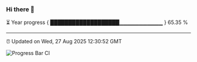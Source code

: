 ### Hi there 👋

⏳ Year progress { ███████████████████▁▁▁▁▁▁▁▁▁▁▁ } 65.35 %

---

⏰ Updated on Wed, 27 Aug 2025 12:30:52 GMT

![Progress Bar CI](https://github.com/liununu/liununu/workflows/Progress%20Bar%20CI/badge.svg)
